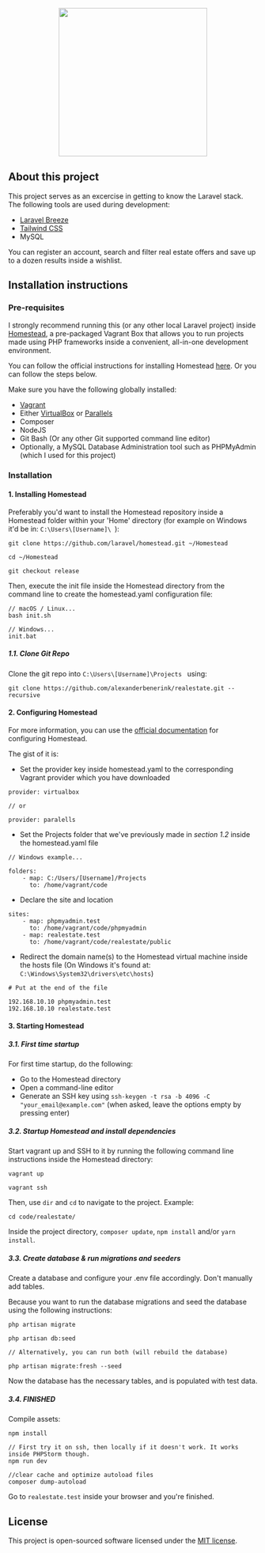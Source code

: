 <p align="center"><a href="https://realestate.benerink.online" target="_blank"><img src="https://i.imgur.com/3R6h9lx.png" width="300"></a></p>


## About this project

This project serves as an excercise in getting to know the Laravel stack. The following tools are used during development:

- [Laravel Breeze](https://github.com/laravel/breeze)
- [Tailwind CSS](https://tailwindcss.com/)
- MySQL

You can register an account, search and filter real estate offers and save up to a dozen results inside a wishlist.

## Installation instructions

### Pre-requisites
I strongly recommend running this (or any other local Laravel project) inside [Homestead](https://laravel.com/docs/8.x/homestead), a pre-packaged Vagrant Box
that allows you to run projects made using PHP frameworks inside a convenient, all-in-one development environment.

You can follow the official instructions for installing Homestead [here](https://laravel.com/docs/8.x/homestead#installation-and-setup).
Or you can follow the steps below.

Make sure you have the following globally installed:

- [Vagrant](https://www.vagrantup.com/downloads)
- Either [VirtualBox](https://www.virtualbox.org/wiki/Downloads) or [Parallels](https://www.parallels.com/products/desktop/)
- Composer
- NodeJS
- Git Bash (Or any other Git supported command line editor)
- Optionally, a MySQL Database Administration tool such as PHPMyAdmin (which I used for this project)

### Installation

#### 1. Installing Homestead

Preferably you'd want to install the Homestead repository inside a Homestead folder within your 'Home' directory 
(for example on Windows it'd be in: `C:\Users\[Username]\ `):

```
git clone https://github.com/laravel/homestead.git ~/Homestead

cd ~/Homestead

git checkout release
```

Then, execute the init file inside the Homestead directory from the command line to create the homestead.yaml
configuration file:

```
// macOS / Linux...
bash init.sh

// Windows...
init.bat
```

##### 1.1. Clone Git Repo

Clone the git repo into `C:\Users\[Username]\Projects ` using:

```
git clone https://github.com/alexanderbenerink/realestate.git --recursive
```

#### 2. Configuring Homestead

For more information, you can use the [official documentation](https://laravel.com/docs/8.x/homestead#configuring-homestead) for configuring
Homestead.

The gist of it is:

- Set the provider key inside homestead.yaml to the corresponding Vagrant provider which you have downloaded
```
provider: virtualbox

// or

provider: paralells
```
- Set the Projects folder that we've previously made in _section 1.2_ inside the homestead.yaml file
```
// Windows example...

folders: 
    - map: C:/Users/[Username]/Projects
      to: /home/vagrant/code
```
- Declare the site and location
```
sites:
    - map: phpmyadmin.test
      to: /home/vagrant/code/phpmyadmin
    - map: realestate.test
      to: /home/vagrant/code/realestate/public
```
- Redirect the domain name(s) to the Homestead virtual machine inside the hosts file
(On Windows it's found at: `C:\Windows\System32\drivers\etc\hosts`)

```
# Put at the end of the file

192.168.10.10 phpmyadmin.test
192.168.10.10 realestate.test 
```

#### 3. Starting Homestead

##### 3.1. First time startup
For first time startup, do the following:

- Go to the Homestead directory
- Open a command-line editor
- Generate an SSH key using `ssh-keygen -t rsa -b 4096 -C "your_email@example.com"` (when asked, leave the options empty by pressing enter)

##### 3.2. Startup Homestead and install dependencies

Start vagrant up and SSH to it by running the following command line instructions inside the Homestead directory:

```
vagrant up

vagrant ssh
```
Then, use `dir` and `cd` to navigate to the project.
Example:

```
cd code/realestate/
```

Inside the project directory, `composer update`, `npm install` and/or `yarn install`.

##### 3.3. Create database & run migrations and seeders

Create a database and configure your .env file accordingly. Don't manually add tables.

Because you want to run the database migrations and seed the database using the following instructions:
```
php artisan migrate

php artisan db:seed

// Alternatively, you can run both (will rebuild the database)

php artisan migrate:fresh --seed
```
Now the database has the necessary tables, and is populated with test data.

##### 3.4. FINISHED
Compile assets:
```
npm install

// First try it on ssh, then locally if it doesn't work. It works inside PHPStorm though.
npm run dev

//clear cache and optimize autoload files
composer dump-autoload

```

Go to `realestate.test` inside your browser and you're finished.
## License

This project is open-sourced software licensed under the [MIT license](https://opensource.org/licenses/MIT).
